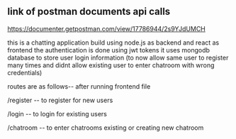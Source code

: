## link of postman documents api calls
https://documenter.getpostman.com/view/17786944/2s9YJdUMCH

this is a chatting application build using node.js as backend and react as frontend
the authentication is done using jwt tokens
it uses mongodb database to store user login information (to now allow same user to register many times and didnt allow existing user to enter chatroom with wrong credentials)

routes are as follows-- after running frontend file

/register -- to register for new users

/login  -- to login for existing users

/chatroom -- to enter chatrooms existing or creating new chatroom
